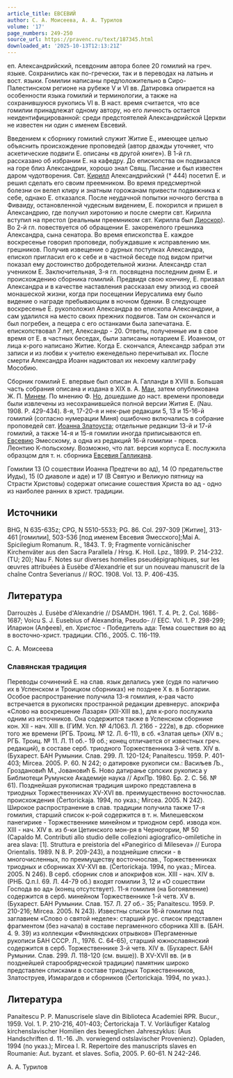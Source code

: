 ```yaml
---
article_title: ЕВСЕВИЙ
author: С. А. Моисеева, А. А. Турилов
volume: '17'
page_numbers: 249-250
source_url: https://pravenc.ru/text/187345.html
downloaded_at: '2025-10-13T12:13:21Z'
---
```


еп. Александрийский, псевдоним автора более 20 гомилий на греч. языке. Сохранились как по-гречески, так и в переводах на латынь и вост. языки. Гомилии написаны предположительно в Сиро-Палестинском регионе на рубеже V и VI вв. Датировка опирается на особенности языка гомилий и терминологии, а также на сохранившуюся рукопись VI в. В наст. время считается, что все гомилии принадлежат одному автору, но его личность остается неидентифицированной: среди предстоятелей Александрийской Церкви не известен ни один с именем Евсевий.

Введением к сборнику гомилий служит Житие Е., имеющее целью объяснить происхождение проповедей (автор дважды уточняет, что аскетические подвиги Е. описаны «в другой книге»). В 1-й гл. рассказано об избрании Е. на кафедру. До епископства он подвизался на горе близ Александрии, хорошо знал Свящ. Писание и был известен даром чудотворения. Свт. [Кирилл](https://pravenc.ru/text/Кирилл.html) Александрийский († 444) посетил Е. и решил сделать его своим преемником. Во время предсмертной болезни он велел клиру и знатным горожанам привести подвижника к себе, однако Е. отказался. После неудачной попытки ночного бегства в Фиваиду, остановленной чудесным видением, Е. покорился и пришел в Александрию, где получил хиротонию и после смерти свт. Кирилла вступил на престол (реальным преемником свт. Кирилла был [Диоскор](https://pravenc.ru/text/Диоскор.html)). Во 2-й гл. повествуется об обращении Е. закоренелого грешника Александра, сына сенатора. Во время епископства Е. каждое воскресенье говорил проповеди, побуждавшие к исправлению мн. грешников. Получив извещение о дурных поступках Александра, епископ пригласил его к себе и в частной беседе под видом притчи показал ему достоинство добродетельной жизни. Александр стал учеником Е. Заключительная, 3-я гл. посвящена последним дням Е. и происхождению сборника гомилий. Предвидя свою кончину, Е. призвал Александра и в качестве наставления рассказал ему эпизод из своей монашеской жизни, когда при посещении Иерусалима ему было видение о награде пребывающим в ночном бдении. В следующее воскресенье Е. рукоположил Александра во епископа Александрии, а сам удалился на место своих прежних подвигов. Там он скончался и был погребен, а пещера с его останками была запечатана. Е. епископствовал 7 лет, Александр - 20. Ответы, полученные им в свое время от Е. в частных беседах, были записаны нотарием Е. Иоанном, от лица к-рого написано Житие. Когда Е. скончался, Александр забрал эти записи и из любви к учителю еженедельно перечитывал их. После смерти Александра Иоанн надиктовал их некоему каллиграфу Мособию.

Cборник гомилий Е. впервые был описан А. Галланди в XVIII в. Большая часть собрания описана и издана в XIX в. А. [Маи](https://pravenc.ru/text/Маи.html), затем опубликована Ж. П. [Минем](https://pravenc.ru/text/Минь.html). По мнению Ф. [Но](https://pravenc.ru/text/Но.html), дошедшие до наст. времени проповеди были извлечены из несохранившейся полной версии Жития Е. (Nau. 1908. P. 429-434). 8-я, 17-20-я и нек-рые редакции 5, 13 и 15-16-й гомилий (согласно нумерации Миня) ошибочно включались в собрание проповедей свт. [Иоанна Златоуста](<https://pravenc.ru/text/Иоанн Златоуст.html>); отдельные редакции 13-й и 17-й гомилий, а также 14-я и 15-я гомилии иногда приписываются еп. [Евсевию](https://pravenc.ru/text/Евсевий.html) Эмесскому, а одна из редакций 16-й гомилии - пресв. Леонтию К-польскому. Возможно, что лат. версия корпуса Е. послужила образцом для т. н. сборника [Евсевия Галликана](<https://pravenc.ru/text/Евсевия Галликана.html>).

Гомилии 13 (О сошествии Иоанна Предтечи во ад), 14 (О предательстве Иуды), 15 (О диаволе и аде) и 17 (В Святую и Великую пятницу на Страсти Христовы) содержат описание сошествия Христа во ад - одно из наиболее ранних в христ. традиции.

## Источники

BHG, N 635-635z; CPG, N 5510-5533; PG. 86. Col. 297-309 [Житие], 313-461 [гомилии], 503-536 [под именем Евсевия Эмесского];Mai A. Spicilegium Romanum. R., 1843. T. 9; Fragmente vornicänischer Kirchenväter aus den Sacra Parallela / Hrsg. K. Holl. Lpz., 1899. P. 214-232. (TU; 20); Nau F. Notes sur diverses homélies pseudépigraphiques, sur les œuvres attribuées à Eusèbe d'Alexandrie et sur un nouveau manuscrit de la chaîne Contra Severianus // ROC. 1908. Vol. 13. P. 406-435.

## Литература

Darrouzès J. Eusèbe d'Alexandrie // DSAMDH. 1961. T. 4. Pt. 2. Col. 1686-1687; Voicu S. J. Eusebius of Alexandria, Pseudo- // EEC. Vol. 1. P. 298-299; Иларион (Алфеев), еп. Христос - Победитель ада: Тема сошествия во ад в восточно-христ. традиции. СПб., 2005. С. 116-119.

С. А. Моисеева 

### Славянская традиция

Переводы сочинений Е. на слав. язык делались уже (судя по наличию их в Успенском и Троицком сборниках) не позднее X в. в Болгарии. Особое распространение получила 13-я гомилия, к-рая часто встречается в рукописях пространной редакции древнерус. апокрифа «Слово на воскрешение Лазаря» (XII-XIII вв.), для к-рого послужила одним из источников. Она содержится также в Успенском сборнике кон. XII - нач. XIII в. (ГИМ. Усп. № 4/1063. Л. 216б - 222в), в др. сборнике того же времени (РГБ. Троиц. № 12. Л. 6-11), в сб. «Златая цепь» (XIV в.; РГБ. Троиц. № 11. Л. 11 об.- 19 об.; конец отличается от известных греч. редакций), в составе серб. триодного Торжественника 3-й четв. XIV в. (Бухарест. БАН Румынии. Слав. 299. Л. 120-124; Panaitescu. 1959. P. 401-403; Mircea. 2005. P. 60. N 242; о датировке рукописи см.: Васиљев Љ., Гроздановић М., Jовановић Б. Ново датирање српских рукописа у Библиотеци Румунске Академиjе наука // АрхПр. 1980. Бр. 2. С. 56. № 61). Позднейшая рукописная традиция широко представлена в триодных Торжественниках XV-XVI вв. преимущественно восточнослав. происхождения (Čertorickaja. 1994, по указ.; Mircea. 2005. N 242). Широкое распространение в слав. традиции получила также 17-я гомилия, старший список к-рой содержится в т. н. Милешевском панегирике - Торжественнике минейном и триодном серб. извода кон. XIII - нач. XIV в. из б-ки Цетинского мон-ря в Черногории, № 50 (Сapaldo M. Contributi allo studio delle collezioni agiografico-omiletiche in area slava: [1]. Struttura e preistoria del «Panegirico di Mileseva» // Europa Orientalis. 1989. N 8. P. 209-243), а позднейшие списки - в многочисленных, по преимуществу восточнослав., Торжественниках триодных и сборниках XV-XVI вв. (Čertorickaja. 1994, по указ.; Mircea. 2005. N 246). В серб. сборник слов и апокрифов кон. XIII - нач. XIV в. (РНБ. Q.п.I. 69. Л. 44-79 об.) входят гомилии 3, 12 и «О сошествии Господа во ад» (конец отсутствует). 11-я гомилия (на Богоявление) содержится в серб. минейном Торжественнике 1-й четв. XV в. (Бухарест. БАН Румынии. Слав. 157. Л. 27 об.- 35; Panaitescu. 1959. P. 210-216; Mircea. 2005. N 243). Известны списки 16-й гомилии под заглавием «Слово о святой неделе»: cтарший рус. список представлен фрагментом (без начала) в составе пергаменного сборника XIII в. (БАН. 4. 9. 39) из коллекции «Финляндских отрывков» (Пергаменные рукописи БАН СССР. Л., 1976. С. 64-65), старший южнославянский cодержится в серб. Торжественнике 3-й четв. XIV в. (Бухарест. БАН Румынии. Слав. 299. Л. 118-120 (см. выше)). В XV-XVII вв. (и в позднейшей старообрядческой традиции) памятник широко представлен списками в составе триодных Торжественников, Златоструев, Измарагдов и сборников (Čertorickaja. 1994, по указ.).

## Литература

Panaitescu P. P. Manuscrisele slave din Biblioteca Academiei RPR. Bucur., 1959. Vol. 1. P. 210-216, 401-403; Čertorickaja T. V. Vorläufiger Katalog kirchenslavischer Homilien des beweglichen Jahreszyklus: (Aus Handschriften d. 11.-16. Jh. vorwiegend ostslavischer Provenienz). Opladen, 1994 (по указ.); Mircea I. R. Repertoire des manuscripts slaves en Roumanie: Aut. byzant. et slaves. Sofia, 2005. P. 60-61. N 242-246.

А. А. Турилов
